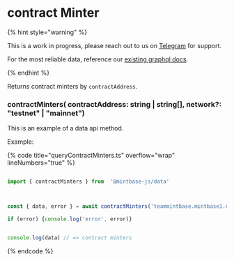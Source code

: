 # contract Minter



{% hint style="warning" %}



This is a work in progress, please reach out to us on [Telegram](https://t.me/mintdev) for support.

For the most reliable data, reference our [existing graphql docs](https://docs.mintbase.io/dev/read-data/mintbase-graph).



{% endhint %}




Returns contract minters  by `contractAddress`.



### contractMinters( contractAddress: string | string[], network?: "testnet" | "mainnet")



This is an example of a data api method.




Example:



{% code title="queryContractMinters.ts" overflow="wrap" lineNumbers="true" %}

```typescript

import { contractMinters } from  '@mintbase-js/data'



const { data, error } = await contractMinters('teammintbase.mintbase1.near', 'mainnet');

if (error) {console.log('error', error)}


console.log(data) // => contract minters

```

{% endcode %}